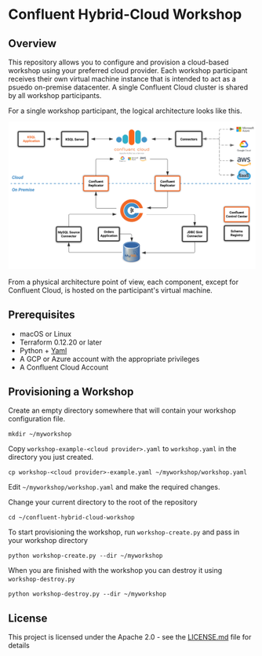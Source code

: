 # Confluent Hybrid-Cloud Workshop

## Overview

This repository allows you to configure and provision a cloud-based workshop using your preferred cloud provider. Each workshop participant receives their own virtual machine instance that is intended to act as a psuedo on-premise datacenter. A single Confluent Cloud cluster is shared by all workshop participants.

For a single workshop participant, the logical architecture looks like this.

![workshop](core/asciidoc/images/architecture.png)

From a physical architecture point of view, each component, except for Confluent Cloud, is hosted on the participant's virtual machine. 

## Prerequisites

* macOS or Linux
* Terraform 0.12.20 or later
* Python + [Yaml](https://pyyaml.org/wiki/PyYAML)
* A GCP or Azure account with the appropriate privileges
* A Confluent Cloud Account

## Provisioning a Workshop

Create an empty directory somewhere that will contain your workshop configuration file.

```
mkdir ~/myworkshop
```

Copy `workshop-example-<cloud provider>.yaml` to `workshop.yaml` in the directory you just created.

```
cp workshop-<cloud provider>-example.yaml ~/myworkshop/workshop.yaml
```

Edit `~/myworkshop/workshop.yaml` and make the required changes.

Change your current directory to the root of the repository

```
cd ~/confluent-hybrid-cloud-workshop
```

To start provisioning the workshop, run `workshop-create.py` and pass in your workshop directory

```
python workshop-create.py --dir ~/myworkshop
```

When you are finished with the workshop you can destroy it using `workshop-destroy.py`

```
python workshop-destroy.py --dir ~/myworkshop
```

## License

This project is licensed under the Apache 2.0 - see the [LICENSE.md](LICENSE.md) file for details

